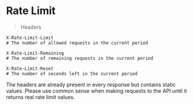 # Rate Limit

> Headers

```shell
X-Rate-Limit-Limit
# The number of allowed requests in the current period

X-Rate-Limit-Remaining
# The number of remaining requests in the current period

X-Rate-Limit-Reset
# The number of seconds left in the current period
```

The headers are already present in every response but contains static values. Please use common sense when making requests to the API until it returns real rate limit values.
